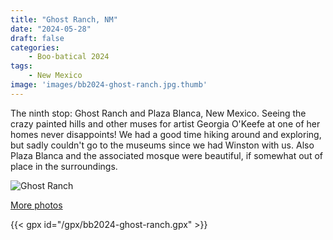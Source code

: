 ```yaml
---
title: "Ghost Ranch, NM"
date: "2024-05-28"
draft: false
categories: 
    - Boo-batical 2024
tags:
    - New Mexico
image: 'images/bb2024-ghost-ranch.jpg.thumb'
---
```


The ninth stop: Ghost Ranch and Plaza Blanca, New Mexico. Seeing the crazy painted hills and other muses for artist Georgia O'Keefe at one of her homes never disappoints! We had a good time hiking around and exploring, but sadly couldn't go to the museums since we had Winston with us. Also Plaza Blanca and the associated mosque were beautiful, if somewhat out of place in the surroundings.

![Ghost Ranch](/images/bb2024-ghost-ranch.jpg)

[More photos](https://photos.app.goo.gl/FkpJZsfnj95VDFmg8)

{{< gpx id="/gpx/bb2024-ghost-ranch.gpx" >}}
